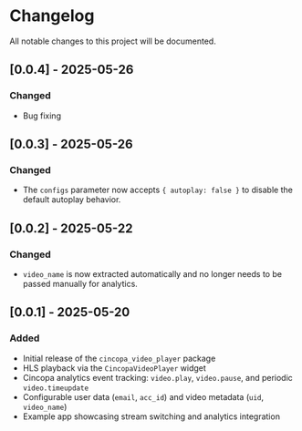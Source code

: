 # Changelog

All notable changes to this project will be documented.

## [0.0.4] - 2025-05-26
### Changed
- Bug fixing

## [0.0.3] - 2025-05-26
### Changed
- The `configs` parameter now accepts `{ autoplay: false }` to disable the default autoplay behavior.

## [0.0.2] - 2025-05-22
### Changed
- `video_name` is now extracted automatically and no longer needs to be passed manually for analytics.

## [0.0.1] - 2025-05-20
### Added
- Initial release of the `cincopa_video_player` package  
- HLS playback via the `CincopaVideoPlayer` widget  
- Cincopa analytics event tracking: `video.play`, `video.pause`, and periodic `video.timeupdate`  
- Configurable user data (`email`, `acc_id`) and video metadata (`uid`, `video_name`)  
- Example app showcasing stream switching and analytics integration  
